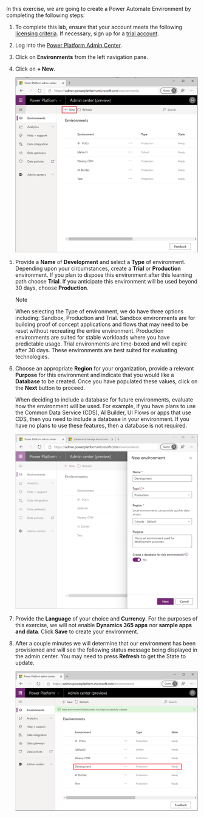 In this exercise, we are going to create a Power Automate Environment by completing the following steps:

1.  To complete this lab, ensure that your account meets the following [licensing criteria](https://docs.microsoft.com/power-platform/admin/create-environment#who-can-create-environments/?azure-portal=true). 
If necessary, sign up for a [trial account](https://flow.microsoft.com/#home-signup/?azure-portal=true).

2.  Log into the [Power Platform Admin Center](https://admin.powerplatform.microsoft.com/?azure-portal=true).

3.  Click on **Environments** from the left navigation pane.

4.  Click on **+ New**.

	![New environment](../media/10-new-environment.png)

5.  Provide a **Name** of **Development** and select a **Type** of
    environment. Depending upon your circumstances, create a **Trial** or
    **Production** environment. If you plan to dispose this environment
    after this learning path choose **Trial**. If you anticipate this
    environment will be used beyond 30 days, choose **Production**.

	> [!NOTE]
	>  When selecting the Type of environment, we do have three options including: Sandbox, Production and Trial. Sandbox environments are for building proof of concept applications and flows that may need to be reset without recreating the entire environment. Production environments are suited for stable workloads where you have predictable usage. Trial environments are time-boxed and will expire after 30 days. These environments are best suited for evaluating technologies.

6.  Choose an appropriate **Region** for your organization, provide a
    relevant **Purpose** for this environment and indicate that you
    would like a **Database** to be created. Once you have populated
    these values, click on the **Next** button to proceed.

	When deciding to include a database for future environments, evaluate how the environment will be used. For example, if you have plans to use the Common Data Service (CDS), AI Builder, UI Flows or apps that use CDS, then you need to include a database in your environment. If you have no plans to use these features, then a database is not required.

	![new environment configures](../media/11-new-environment-configure.png)

7.  Provide the **Language** of your choice and **Currency**. For the purposes of this exercise, we will not enable **Dynamics 365 apps**
    nor **sample apps and data**. Click **Save** to create your
    environment.

8.  After a couple minutes we will determine that our environment has
    been provisioned and will see the following status message being
    displayed in the admin center. You may need to press **Refresh** to
    get the State to update.

	![status](../media/12-status.png)
